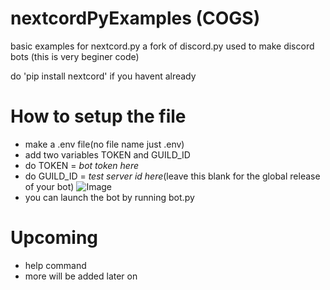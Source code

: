 # nextcordPyExamples (COGS)
basic examples for nextcord.py a fork of discord.py used to make discord bots
(this is very beginer code)

do 'pip install nextcord' if you havent already

# How to setup the file
* make a .env file(no file name just .env)
* add two variables TOKEN and GUILD_ID
* do TOKEN = *bot token here*
* do GUILD_ID = *test server id here*(leave this blank for the global release of your bot)
![Image](https://i.imgur.com/jaafD6x.png)
* you can launch the bot by running bot.py

# Upcoming
* help command
* more will be added later on
